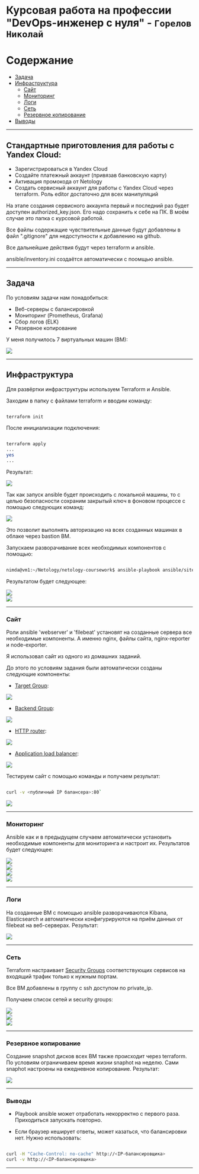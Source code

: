 #  Курсовая работа на профессии "DevOps-инженер с нуля" - `Горелов Николай`


Содержание
==========
* [Задача](#Задача)
* [Инфраструктура](#Инфраструктура)
    * [Сайт](#Сайт)
    * [Мониторинг](#Мониторинг)
    * [Логи](#Логи)
    * [Сеть](#Сеть)
    * [Резервное копирование](#Резервное-копирование)
* [Выводы](#Выводы)

---

## Стандартные приготовления для работы с Yandex Cloud:
* Зарегистрироваться в Yandex Cloud
* Создайте платежный аккаунт (привязав банковскую карту)
* Активация промокода от Netology
* Создать сервисный аккаунт для работы с Yandex Cloud через terraform. Роль editor достаточно для всех манипуляций

На этапе создания сервисного аккаунта первый и последний раз будет доступен authorized_key.json. Его надо сохранить к себе на ПК. В моём случае это папка с курсовой работой.

Все файлы содержащие чувствительные данные будут добавлены в файл ".gitignore" для недоступности к добавлению на github.

Все дальнейшие действия будут через terraform и ansible.

ansible/inventory.ini создаётся автоматически с поомщью ansible.


---

## Задача

По условиям задачи нам понадобиться:
- Веб-серверы с балансировкой  
- Мониторинг (Prometheus, Grafana)  
- Сбор логов (ELK)  
- Резервное копирование 

У меня получилось 7 виртуальных машин (ВМ):  

![](img/YC-virtualmachine.JPG)


---

## Инфраструктура
Для развёртки инфраструктуры используем Terraform и Ansible. 

Заходим в папку с файлами terraform и вводим команду:

``` bash

terraform init

```
После инициализации подключения:


``` bash

terraform apply
...
yes
...

```
Результат:

![](img/terraform-apply%20result.JPG)  


Так как запуск ansible будет происходить с локальной машины, то с целью безопасности сохраним закрытый ключ в фоновом процессе с помощью следующих команд:

![](img/ssh-add%20&%20ssh-agent.JPG)  

Это позволит выполнять авторизацию на всех созданных машинах в облаке через bastion ВМ. 

Запускаем разворачивание всех необходимых компонентов с помощью:

``` bash

nimda@vm1:~/Netology/netology-coursework$ ansible-playbook ansible/site.yml -i ansible/inventory.ini

```

Результатом будет следующее:

![](img/ansible%20cmd.JPG)  
![](img/ansible-result.JPG)   


---

### Сайт

Роли ansible 'webserver' и 'filebeat' установят на созданные сервера все необходимые компоненты. А именно nginx, файлы сайта, nginx-reporter и node-exporter.

Я использовал сайт из одного из домашних заданий.

До этого по условиям задания были автоматически созданы следующие компоненты:

* [Target Group](https://cloud.yandex.com/docs/application-load-balancer/concepts/target-group):  

![](img/YC-targetgroup.JPG)

* [Backend Group](https://cloud.yandex.com/docs/application-load-balancer/concepts/backend-group):

![](img/YC-backendgroup.JPG)

* [HTTP router](https://cloud.yandex.com/docs/application-load-balancer/concepts/http-router):  

![](img/YC-http-router.JPG)

* [Application load balancer](https://cloud.yandex.com/en/docs/application-load-balancer/):  

![](img/YC-L7-balancer.JPG)


Тестируем сайт с помощью команды и получаем результат:

``` bash

curl -v <публичный IP балансера>:80`

```

![](img/curl-loadbalancer.JPG)


---

### Мониторинг

Ansible как и в предыдущем случаем автоматически установить необходимые компоненты для мониторинга и настроит их. Результатов будет следующее:  

![](img/grafana-dashboards.JPG)  
![](img/grafana-nginx-exporter-dashboard.JPG)  
![](img/grafana-node-exporter-dashboard.JPG)  
![](img/grafana-node-exporter-win2-dashboard.JPG)  


---

### Логи

На созданные ВМ с помощью ansible разворачиваются Kibana, Elasticsearch и автоматически конфигурируются на приём данных от filebeat на веб-серверах. Результат:  

![](img/ELK-Kibana.JPG)  


---

### Сеть

Terraform настраивает [Security Groups](https://cloud.yandex.com/docs/vpc/concepts/security-groups) соответствующих сервисов на входящий трафик только к нужным портам.

Все ВМ добавлены в группу с ssh доступом по private_ip.

Получаем список сетей и security groups:  

![](img/YC-network.JPG)  
![](img/YC-security-gp.JPG)  
![](img/YC-security-gp-ssh.JPG)  


---

### Резервное копирование
Создание snapshot дисков всех ВМ также происходит через terraform. По условиям ограничиваем время жизни snaphot на неделю. Сами snaphot настроены на ежедневное копирование. Результат:

![](img/YC-snapshot.JPG)  

---

### Выводы

* Playbook ansible может отработать некорректно с первого раза. Приходиться запускать повторно.

* Если браузер кеширует ответы, может казаться, что балансировки нет. Нужно использовать:

```bash

curl -H "Cache-Control: no-cache" http://<IP-балансировщика>
curl -v http://<IP-балансировщика>

```

----